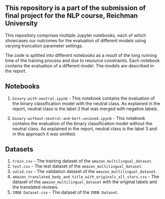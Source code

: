 **This repository is a part of the submission of final project for the NLP course, Reichman University**
---

This repository comprises multiple Jupyter notebooks, each of which showcases our outcomes for the evaluation of different models using varying truncation parameter settings.

The code is splitted into different notebooks as a result of the long running time of the training process and due to resource constraints. Each notebook contains the evaluation of a different model. The models are described in the report.


## Notebooks
1. `binary-with-neutral.ipynb` - This notebook contains the evaluation of the binary classification model with the neutral class. As explained in the report, neutral class is the label 3 that was merged with negative labels.

2. `binary-without-neutral-and-bert-uncased.ipynb` - This notebook contains the evaluation of the binary classification model without the neutral class. As explained in the report, neutral class is the label 3 and in this approach it was omitted.


## Datasets
1. `train.csv` - The training dataset of the `amazon_multilingual_dataset`.
2. `test.csv` - The test dataset of the `amazon_multilingual_dataset`.
3. `valid.csv` - The validation dataset of the `amazon_multilingual_dataset`.
4. `amazon_translated_body_and_title_with_originals_all_stars.csv` - The dataset of the `amazon_multilingual_dataset` with the original labels and the translated reviews.
5. `IMDB Dataset.csv` - The dataset of the `IMDB Dataset`.

